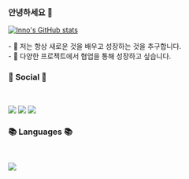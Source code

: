 ### 안녕하세요 👋

[![Inno's GitHub stats](https://github-readme-stats.vercel.app/api?username=ru2zi)](https://github.com/ru2zi/github-readme-stats)
</br>
<p align="left">
- 🌱 저는 항상 새로운 것을 배우고 성장하는 것을 추구합니다. <br>
- 👯 다양한 프로젝트에서 협업을 통해 성장하고 싶습니다.
</p>

<h3 align="left"><b>💌 Social 💌 </b></h3>
</br>
<p align="left">
<a href="mailto:inno06039@naver.com"><img src="https://img.shields.io/badge/Gmail-D14836?style=for-the-badge&logo=gmail&logoColor=white&link=mailto:inno06039@naver.com"/></a>
<a href="https://www.instagram.com/99inno"><img src="https://img.shields.io/badge/Instagram-%23E4405F.svg?style=for-the-badge&logo=Instagram&logoColor=white&link=https://www.instagram.com/99inno"/></a>
<a href="https://blog.naver.com/inno06039"><img src="http://img.shields.io/badge/-Velog-20c997?style=for-the-badge&link=https://blog.naver.com/inno06039"/></a>
</p>

<h3 align="left"><b>📚 Languages 📚</b></h3>
</br>
<p align="left">
<img src="https://img.shields.io/badge/python-3670A0?style=for-the-badge&logo=python&logoColor=ffdd54"/>
</p>
